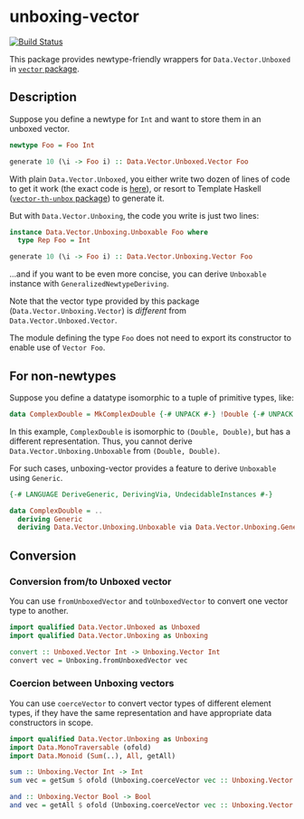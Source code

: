 # unboxing-vector

[![Build Status](https://travis-ci.org/minoki/unboxing-vector.svg?branch=master)](https://travis-ci.org/minoki/unboxing-vector)

This package provides newtype-friendly wrappers for `Data.Vector.Unboxed` in [`vector` package](http://hackage.haskell.org/package/vector).

## Description

Suppose you define a newtype for `Int` and want to store them in an unboxed vector.

```haskell
newtype Foo = Foo Int

generate 10 (\i -> Foo i) :: Data.Vector.Unboxed.Vector Foo
```

With plain `Data.Vector.Unboxed`, you either write two dozen of lines of code to get it work (the exact code is [here](https://github.com/minoki/unboxing-vector/blob/3a152014b9660ef1e2885d6b9c66423064223f63/test/Foo.hs#L36-L63)), or resort to Template Haskell ([`vector-th-unbox` package](http://hackage.haskell.org/package/vector-th-unbox)) to generate it.

But with `Data.Vector.Unboxing`, the code you write is just two lines:

```haskell
instance Data.Vector.Unboxing.Unboxable Foo where
  type Rep Foo = Int

generate 10 (\i -> Foo i) :: Data.Vector.Unboxing.Vector Foo
```

...and if you want to be even more concise, you can derive `Unboxable` instance with `GeneralizedNewtypeDeriving`.

Note that the vector type provided by this package (`Data.Vector.Unboxing.Vector`) is *different* from `Data.Vector.Unboxed.Vector`.

The module defining the type `Foo` does not need to export its constructor to enable use of `Vector Foo`.

## For non-newtypes

Suppose you define a datatype isomorphic to a tuple of primitive types, like:

```haskell
data ComplexDouble = MkComplexDouble {-# UNPACK #-} !Double {-# UNPACK #-} !Double
```

In this example, `ComplexDouble` is isomorphic to `(Double, Double)`, but has a different representation. Thus, you cannot derive `Data.Vector.Unboxing.Unboxable` from `(Double, Double)`.

For such cases, unboxing-vector provides a feature to derive `Unboxable` using `Generic`.

```haskell
{-# LANGUAGE DeriveGeneric, DerivingVia, UndecidableInstances #-}

data ComplexDouble = ..
  deriving Generic
  deriving Data.Vector.Unboxing.Unboxable via Data.Vector.Unboxing.Generics ComplexDouble
```

## Conversion

### Conversion from/to Unboxed vector

You can use `fromUnboxedVector` and `toUnboxedVector` to convert one vector type to another.

```haskell
import qualified Data.Vector.Unboxed as Unboxed
import qualified Data.Vector.Unboxing as Unboxing

convert :: Unboxed.Vector Int -> Unboxing.Vector Int
convert vec = Unboxing.fromUnboxedVector vec
```

### Coercion between Unboxing vectors

You can use `coerceVector` to convert vector types of different element types, if they have the same representation and have appropriate data constructors in scope.

```haskell
import qualified Data.Vector.Unboxing as Unboxing
import Data.MonoTraversable (ofold)
import Data.Monoid (Sum(..), All, getAll)

sum :: Unboxing.Vector Int -> Int
sum vec = getSum $ ofold (Unboxing.coerceVector vec :: Unboxing.Vector (Sum Int)) -- OK

and :: Unboxing.Vector Bool -> Bool
and vec = getAll $ ofold (Unboxing.coerceVector vec :: Unboxing.Vector All) -- fails because the data constructor is not in scope
```
